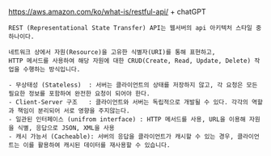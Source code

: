   https://aws.amazon.com/ko/what-is/restful-api/ 
    + chatGPT

    REST (Representational State Transfer) API는 웹서버의 api 아키텍처 스타일 중 하나이다.

    네트워크 상에서 자원(Resource)을 고유한 식별자(URI)를 통해 표현하고, 
    HTTP 메서드를 사용하여 해당 자원에 대한 CRUD(Create, Read, Update, Delete) 작업을 수행하는 방식입니다.

    - 무상태성 (Stateless)  : 서버는 클라이언트의 상태를 저장하지 않고, 각 요청은 모든 필요한 정보를 포함하여 완전한 요청이 되어야 한다.
    - Client-Server 구조   : 클라이언트와 서버는 독립적으로 개발될 수 있다. 각각의 역할과 책임이 분리되어 서로 영향을 주지않는다.
    - 일관된 인터페이스 (unifrom interface) : HTTP 메서드를 사용, URL을 이용해 자원을 식별, 응답으로 JSON, XML을 사용
    - 캐시 가능서 (Cacheable): 서버의 응답을 클라이언트가 캐시할 수 있는 경우, 클라이언트는 이를 활용하여 캐시된 데이터를 재사용할 수 있습니다.
